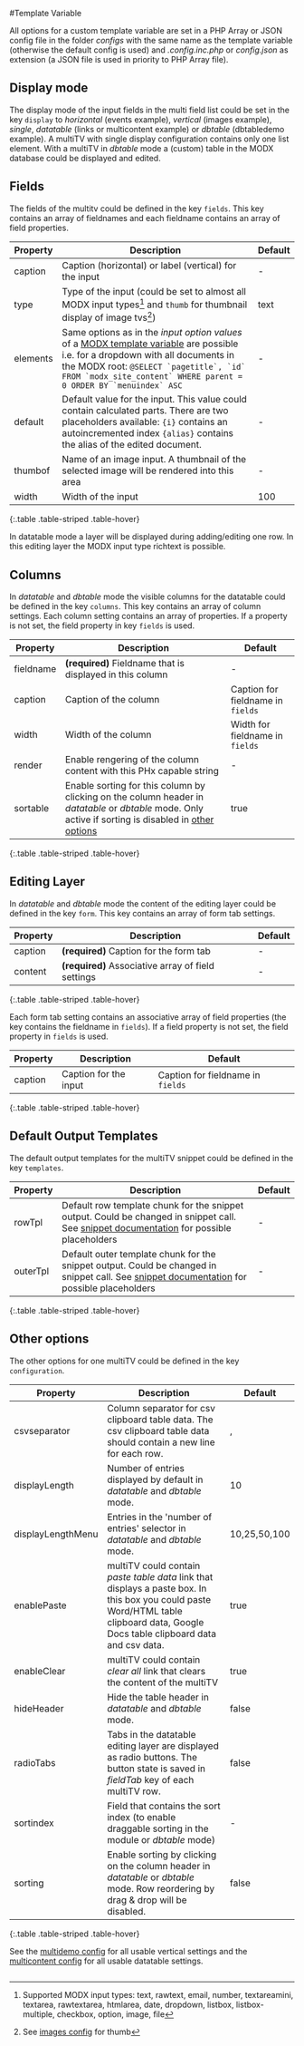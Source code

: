 #Template Variable

All options for a custom template variable are set in a PHP Array or JSON config file in the folder *configs* with the same name as the template variable (otherwise the default config is used) and *.config.inc.php* or *config.json* as extension (a JSON file is used in priority to PHP Array file).

## Display mode

The display mode of the input fields in the multi field list could be set in the key `display` to *horizontal* (events example), *vertical* (images example), *single*, *datatable* (links or multicontent example) or *dbtable* (dbtabledemo example). A multiTV with single display configuration contains only one list element. With a multiTV in *dbtable* mode a (custom) table in the MODX database could be displayed and edited.

## Fields

The fields of the multitv could be defined in the key `fields`. This key contains an array of fieldnames and each fieldname contains an array of field properties.

Property | Description | Default
-------- | ----------- | -------
caption | Caption (horizontal) or label (vertical) for the input | -
type | Type of the input (could be set to almost all MODX input types[^1] and `thumb` for thumbnail display of image tvs[^2]) | text
elements | Same options as in the *input option values* of a [MODX template variable](http://rtfm.modx.com/evolution/1.0/developers-guide/template-variables/creating-a-template-variable) are possible i.e. for a dropdown with all documents in the MODX root: ``@SELECT `pagetitle`, `id` FROM `modx_site_content` WHERE parent = 0 ORDER BY `menuindex` ASC`` | -
default | Default value for the input. This value could contain calculated parts. There are two placeholders available: `{i}` contains an autoincremented index `{alias}` contains the alias of the edited document. | -
thumbof | Name of an image input. A thumbnail of the selected image will be rendered into this area | -
width | Width of the input | 100
{:.table .table-striped .table-hover}

[^1]: Supported MODX input types: text, rawtext, email, number, textareamini, textarea, rawtextarea, htmlarea, date, dropdown, listbox, listbox-multiple, checkbox, option, image, file
[^2]: See [images config](https://github.com/Jako/multiTV/blob/master/assets/tvs/multitv/configs/images.config.inc.php) for thumb

In datatable mode a layer will be displayed during adding/editing one row. In this editing layer the MODX input type richtext is possible.

## Columns

In *datatable* and *dbtable* mode the visible columns for the datatable could be defined in the key `columns`. This key contains an array of column settings. Each column setting contains an array of properties. If a property is not set, the field property in key `fields` is used.

Property | Description | Default
-------- | ----------- | -------
fieldname | **(required)** Fieldname that is displayed in this column | -
caption | Caption of the column | Caption for fieldname in `fields`
width | Width of the column | Width for fieldname in `fields`
render | Enable rengering of the column content with this PHx capable string | -
sortable | Enable sorting for this column by clicking on the column header in *datatable* or *dbtable* mode. Only active if sorting is disabled in [other options](#other-options) | true
{:.table .table-striped .table-hover}

## Editing Layer

In *datatable* and *dbtable* mode the content of the editing layer could be defined in the key `form`. This key contains an array of form tab settings.

Property | Description | Default
-------- | ----------- | -------
caption | **(required)** Caption for the form tab | -
content | **(required)** Associative array of field settings | -
{:.table .table-striped .table-hover}

Each form tab setting contains an associative array of field properties (the key contains the fieldname in `fields`). If a field property is not set, the field property in `fields` is used.

Property | Description | Default
-------- | ----------- | -------
caption | Caption for the input | Caption for fieldname in `fields`
{:.table .table-striped .table-hover}

## Default Output Templates

The default output templates for the multiTV snippet could be defined in the key `templates`.

Property | Description | Default
---- | ----------- | -------
rowTpl | Default row template chunk for the snippet output. Could be changed in snippet call. See [snippet documentation](/multiTV/snippet.html) for possible placeholders | -
outerTpl | Default outer template chunk for the snippet output. Could be changed in snippet call. See [snippet documentation](/multiTV/snippet.html) for possible placeholders | -
{:.table .table-striped .table-hover}

##   Other options

The other options for one multiTV could be defined in the key `configuration`.

Property | Description | Default
---- | ----------- | -------
csvseparator | Column separator for csv clipboard table data. The csv clipboard table data should contain a new line for each row. | ,
displayLength | Number of entries displayed by default in *datatable* and *dbtable* mode. | 10
displayLengthMenu | Entries in the 'number of entries' selector in *datatable* and *dbtable* mode. | 10,25,50,100
enablePaste | multiTV could contain *paste table data* link that displays a paste box. In this box you could paste Word/HTML table clipboard data, Google Docs table clipboard data and csv data. | true
enableClear | multiTV could contain *clear all* link that clears the content of the multiTV | true
hideHeader | Hide the table header in *datatable* and *dbtable* mode. | false
radioTabs | Tabs in the datatable editing layer are displayed as radio buttons. The button state is saved in *fieldTab* key of each multiTV row. | false
sortindex | Field that contains the sort index (to enable draggable sorting in the module or *dbtable* mode) | -
sorting | Enable sorting by clicking on the column header in *datatable* or *dbtable* mode. Row reordering by drag & drop will be disabled. | false
{:.table .table-striped .table-hover}

See the [multidemo config](https://github.com/Jako/multiTV/blob/master/assets/tvs/multitv/configs/multidemo.config.inc.php) for all usable vertical settings and the [multicontent config](https://github.com/Jako/multiTV/blob/master/assets/tvs/multitv/configs/multicontent.config.inc.php) for all usable datatable settings.

<!-- Piwik -->
<script type="text/javascript">
  var _paq = _paq || [];
  _paq.push(['trackPageView']);
  _paq.push(['enableLinkTracking']);
  (function() {
    var u="//piwik.partout.info/";
    _paq.push(['setTrackerUrl', u+'piwik.php']);
    _paq.push(['setSiteId', 12]);
    var d=document, g=d.createElement('script'), s=d.getElementsByTagName('script')[0];
    g.type='text/javascript'; g.async=true; g.defer=true; g.src=u+'piwik.js'; s.parentNode.insertBefore(g,s);
  })();
</script>
<noscript><p><img src="//piwik.partout.info/piwik.php?idsite=12" style="border:0;" alt="" /></p></noscript>
<!-- End Piwik Code -->

